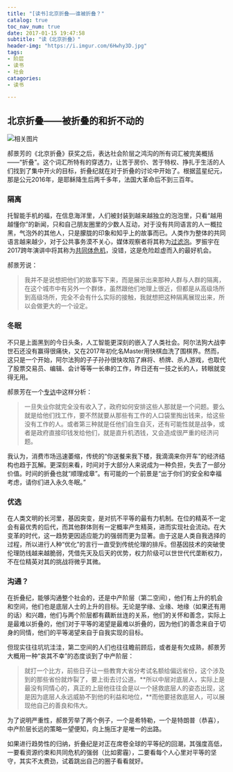 ```yaml
---
title: "[读书]北京折叠——谁被折叠？"
catalog: true
toc_nav_num: true
date: 2017-01-15 19:47:58
subtitle: "读《北京折叠》"
header-img: "https://i.imgur.com/6Hwhy3D.jpg"
tags:
- 阶层
- 读书
- 社会
catagories:
- 读书

---
```


## 北京折叠——被折叠的和折不动的

![相关图片](http://www.ngocn.net/upload/images/2016/08/25/1472118106143115.jpg)

郝景芳的《北京折叠》获奖之后，表达社会阶层之鸿沟的所有词汇被完美概括——“折叠”。这个词汇所特有的穿透力，让苦于房价、苦于特权、挣扎于生活的人们找到了集中开火的目标，折叠纪就在对于折叠的讨论中开始了。根据蓝星纪元，那是公元2016年，是耶稣降生后两千多年，法国大革命后不到三百年。

### 隔离

托智能手机的福，在信息海洋里，人们被封装到越来越独立的泡泡里，只看“越用越懂你”的新闻，只和自己朋友圈里的少数人互动，对于没有共同语言的人一概拉黑，气泡外的其他人，只是朦胧的印象和知乎上的故事而已。人类作为整体的共同语言越来越少，对于公共事务漠不关心，媒体观察者将其称为[过滤泡](https://zhuanlan.zhihu.com/p/19769341)。罗振宇在2017跨年演讲中将其称为[共同体危机](http://www.tmtpost.com/2552752.html)，没错，这是危险趁虚而入的最好机会。

郝景芳说：

> 我并不是说想把他们的故事写下来，而是展示出来那种人群与人群的隔离，在这个城市中有另外一个群体，虽然跟他们地理上很近，但都是从高级场所到高级场所，完全不会有什么实际的接触，我就想把这种隔离展现出来，所以会做更大的一个设定。

### 冬眠

不只是上面黑到的今日头条，人工智能更深刻的嵌入了人类社会。阿尔法狗大战李世石还没有赢得很痛快，又在2017年初化名Master用快棋血洗了围棋界。然而，这只是一个开始，阿尔法狗的子子孙孙很快攻陷了麻将、桥牌、杀人游戏，也取代了股票交易员、编辑、会计等等一长串的工作，昨日还有一技之长的人，转眼就变得无用。

郝景芳在一个[专访](http://culture.ifeng.com/a/20160821/49813990_0.shtml)中这样分析：

> 一旦失业你就完全没有收入了，政府如何安排这些人那就是一个问题。要么就是给他们找工作，要不然就要从那些有工作的人口袋里掏出钱来，给这些没有工作的人。或者第三种就是任他们自生自灭，还有可能性就是战争，或者是政府直接印钱发给他们，就是直升机洒钱，又会造成很严重的经济问题。

我认为，消费市场迅速萎缩，传统的“你送餐来我下楼，我滴滴来你开车”的经济结构也趋于瓦解。更深刻来看，时间对于大部分人来说成为一种负担，失去了一部分价值。时间的折叠也就“顺理成章”。有可能的一个前景是“出于你们的安全和幸福考虑，请你们进入永久冬眠。”

### 优选

在人类文明的长河里，基因突变，是对抗不平等的最有力机制。在位的精英不一定会有最优秀的后代，而其他群体则有一定概率产生精英，进而实现社会流动。在大变革的时代，这一趋势更因适应能力的强弱而更为显著。由于这是人类自我选择的过程，所以进行人种“优化”的言行一直受到传统伦理的排斥。但基因技术的突破使伦理防线越来越脆弱，凭借先天及后天的优势，权力阶级可以世世代代垄断权力，不在位精英对其的挑战将微乎其微。

### 沟通？

在折叠纪，能够沟通整个社会的，还是中产阶层（第二空间），他们有上升的机会和空间，他们也是底层人士的上升的目标。无论是学缘、业缘、地缘（如果还有用的话）和兴趣，他们与两个阶层都有藕断丝连的关系，他们的关怀和善念，实际上是最难以折叠的，他们对于平等的渴望是最难以折叠的，因为他们的善念来自于切身的同情，他们的平等渴望来自于自我实现的目标。

但现实往往坑坑洼洼，第二空间的人们也往往瞻前顾后，或者是有欠成熟，郝景芳大概用一种“哀其不幸”的态度谈到了中产阶层：

> 就打一个比方，前些日子让一些教育大省分考试名额给偏远省份，这个涉及到的那些省份就炸裂了，要上街去讨公道。**所以中层对底层人，实际上是最没有同情心的，真正的上层他往往会是以一个拯救底层人的姿态出现，这是因为底层人永远威胁不到他的利益和地位，**而他要拯救底层人，可以展现他自己的善良和伟大。

为了说明严重性，郝景芳举了两个例子，一个是希特勒，一个是特朗普（恭喜），中产阶层长远的策略一望便知，向上施压才是唯一的出路。

如果进行趋势性的归纳，折叠纪是对正在席卷全球的平等纪的回潮，其强度高低，一要看资源约束和共同危机的强弱（比如雾霾），二要看每个人心里对平等的坚守，其实不太费劲，试着跳出自己的圈子看看就好。
